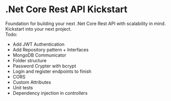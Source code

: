 # .Net Core Rest API Kickstart
Foundation for building your next .Net Core Rest API with scalability in mind.
Kickstart into your next project.
<br>
Todo:<br>
- Add JWT Authentication
- Add Repository pattern + Interfaces
- MongoDB Communicator
- Folder structure
- Password Crypter with bcrypt
- Login and register endpoints to finish
- CORS
- Custom Attributes
- Unit tests
- Dependency injection in controllers
